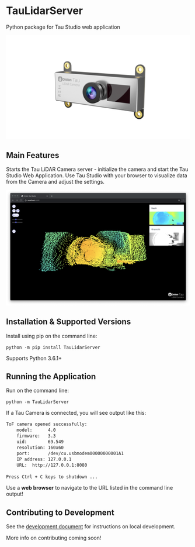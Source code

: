 # TauLidarServer
Python package for Tau Studio web application

![Onion Tau Lidar Camera](https://github.com/OnionIoT/tau-lidar-server/raw/master/img/onion-tau-lidar-camera-00.png)

## Main Features

Starts the Tau LiDAR Camera server - initialize the camera and start the Tau Studio Web Application. Use Tau Studio with your browser to visualize data from the Camera and adjust the settings.

![Onion Tau Studio Web App](https://github.com/OnionIoT/tau-lidar-server/raw/master/img/onion-tau-studio-01.png)


## Installation & Supported Versions

Install using pip on the command line:

```
python -m pip install TauLidarServer
```

Supports Python 3.6.1+

## Running the Application

Run on the command line:

```
python -m TauLidarServer
```

If a Tau Camera is connected, you will see output like this:

```
ToF camera opened successfully:
    model:      4.0
    firmware:   3.3
    uid:        69.549
    resolution: 160x60
    port:       /dev/cu.usbmodem00000000001A1
    IP address: 127.0.0.1
    URL:  http://127.0.0.1:8080

Press Ctrl + C keys to shutdown ...
```

Use a **web browser** to navigate to the URL listed in the command line output!

## Contributing to Development

See the [development document](https://github.com/OnionIoT/tau-lidar-server/blob/master/DEVELOPMENT.md) for instructions on local development.

More info on contributing coming soon!
